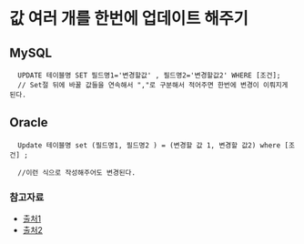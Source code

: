 # 값 여러 개를 한번에 업데이트 해주기 

## MySQL
```
  UPDATE 테이블명 SET 필드명1='변경할값' , 필드명2='변경할값2' WHERE [조건];
  // Set절 뒤에 바꿀 값들을 연속해서 ","로 구분해서 적어주면 한번에 변경이 이뤄지게 된다. 
```


## Oracle 
``` 
  Update 테이블명 set (필드명1, 필드명2 ) = (변경할 값 1, 변경할 값2) where [조건] ; 
  
  //이런 식으로 작성해주어도 변경된다. 
```


### 참고자료 
- [출처1](https://webisfree.com/2016-07-06/[sql]-%ED%85%8C%EC%9D%B4%EB%B8%94-%EC%95%88%EC%9D%98-%EC%BB%AC%EB%9F%BC-%EA%B0%92-%EB%B3%80%EA%B2%BD-%EC%88%98%EC%A0%95-update) 
- [출처2](https://dongdongfather.tistory.com/114)
